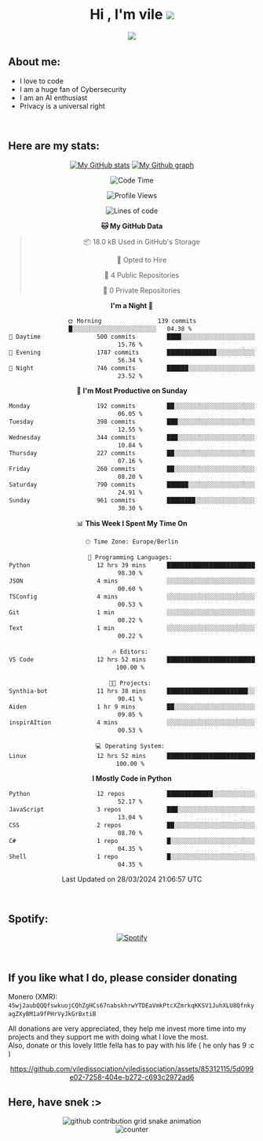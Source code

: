 <h1 align="center">Hi , I'm vile <img src="https://media.giphy.com/media/hvRJCLFzcasrR4ia7z/giphy.gif" width="35"></h1>
<p align="center">
  <a href="https://github.com/viledissociation"><img src="https://readme-typing-svg.demolab.com?font=Roboto+Mono&weight=300&size=28&duration=4000&pause=100&color=C109F7&center=true&vCenter=true&width=580&height=127&lines=I'm+a+programmer;I'm+an+AI+enthusiast;I'm+a+big+fan+of+Neural+Networks;I'm+interested+in+Computer+Science;I+love+Cybersecurity;By+the+way+I+use+Arch+%F0%9F%92%80"></a>
</p>

## About me:

- I love to code
- I am a huge fan of Cybersecurity
- I am an AI enthusiast
- Privacy is a universal right

<br>

## Here are my stats:

<div align="center">
    
 [![My GitHub stats](https://github-readme-stats.vercel.app/api?username=vilev0&count_private=true&show_icons=true&theme=radical)](https://github.com/vilev0)
 [![My Github graph](http://github-profile-summary-cards.vercel.app/api/cards/profile-details?username=vilev0&theme=radical)](https://github.com/vilev0)

<!--START_SECTION:waka-->
![Code Time](http://img.shields.io/badge/Code%20Time-264%20hrs%2036%20mins-blue)

![Profile Views](http://img.shields.io/badge/Profile%20Views-7-blue)

![Lines of code](https://img.shields.io/badge/From%20Hello%20World%20I%27ve%20Written-197.6%20thousand%20lines%20of%20code-blue)

**🐱 My GitHub Data** 

> 📦 18.0 kB Used in GitHub's Storage 
 > 
> 💼 Opted to Hire
 > 
> 📜 4 Public Repositories 
 > 
> 🔑 0 Private Repositories 
 > 
**I'm a Night 🦉** 

```text
🌞 Morning                139 commits         █░░░░░░░░░░░░░░░░░░░░░░░░   04.38 % 
🌆 Daytime                500 commits         ████░░░░░░░░░░░░░░░░░░░░░   15.76 % 
🌃 Evening                1787 commits        ██████████████░░░░░░░░░░░   56.34 % 
🌙 Night                  746 commits         ██████░░░░░░░░░░░░░░░░░░░   23.52 % 
```
📅 **I'm Most Productive on Sunday** 

```text
Monday                   192 commits         ██░░░░░░░░░░░░░░░░░░░░░░░   06.05 % 
Tuesday                  398 commits         ███░░░░░░░░░░░░░░░░░░░░░░   12.55 % 
Wednesday                344 commits         ███░░░░░░░░░░░░░░░░░░░░░░   10.84 % 
Thursday                 227 commits         ██░░░░░░░░░░░░░░░░░░░░░░░   07.16 % 
Friday                   260 commits         ██░░░░░░░░░░░░░░░░░░░░░░░   08.20 % 
Saturday                 790 commits         ██████░░░░░░░░░░░░░░░░░░░   24.91 % 
Sunday                   961 commits         ████████░░░░░░░░░░░░░░░░░   30.30 % 
```


📊 **This Week I Spent My Time On** 

```text
🕑︎ Time Zone: Europe/Berlin

💬 Programming Languages: 
Python                   12 hrs 39 mins      █████████████████████████   98.30 % 
JSON                     4 mins              ░░░░░░░░░░░░░░░░░░░░░░░░░   00.60 % 
TSConfig                 4 mins              ░░░░░░░░░░░░░░░░░░░░░░░░░   00.53 % 
Git                      1 min               ░░░░░░░░░░░░░░░░░░░░░░░░░   00.22 % 
Text                     1 min               ░░░░░░░░░░░░░░░░░░░░░░░░░   00.22 % 

🔥 Editors: 
VS Code                  12 hrs 52 mins      █████████████████████████   100.00 % 

🐱‍💻 Projects: 
Synthia-bot              11 hrs 38 mins      ███████████████████████░░   90.41 % 
Aiden                    1 hr 9 mins         ██░░░░░░░░░░░░░░░░░░░░░░░   09.05 % 
inspirAItion             4 mins              ░░░░░░░░░░░░░░░░░░░░░░░░░   00.53 % 

💻 Operating System: 
Linux                    12 hrs 52 mins      █████████████████████████   100.00 % 
```

**I Mostly Code in Python** 

```text
Python                   12 repos            █████████████░░░░░░░░░░░░   52.17 % 
JavaScript               3 repos             ███░░░░░░░░░░░░░░░░░░░░░░   13.04 % 
CSS                      2 repos             ██░░░░░░░░░░░░░░░░░░░░░░░   08.70 % 
C#                       1 repo              █░░░░░░░░░░░░░░░░░░░░░░░░   04.35 % 
Shell                    1 repo              █░░░░░░░░░░░░░░░░░░░░░░░░   04.35 % 
```




 Last Updated on 28/03/2024 21:06:57 UTC
<!--END_SECTION:waka-->
</div>
<br>

## Spotify:

<div align="center">

[![Spotify](https://whois-hoeless.vercel.app/api/spotify?background_color=0d1117&border_color=090d13)](https://open.spotify.com/user/heanchenhorst)
</div>

<br>

## If you like what I do, please consider donating

Monero (XMR): ```45wj2aubQQQfswkuojCQhZgHCs67nabskhrwYTDEaVmkPtcXZmrkqKKSV1JuhXLU8QfnkyagZXyBM1a9fPHrVyJkGrBxtiB```

All donations are very appreciated, they help me invest more time into my projects and they support me with doing what I love the most.  
Also, donate or this lovely little fella has to pay with his life (  he only has 9 :c  )

<div align="center">


https://github.com/viledissociation/viledissociation/assets/85312115/5d099e02-7258-404e-b272-c693c2972ad6


</div>

## Here, have snek :>
<div align="center">
<picture>
  <source media="(prefers-color-scheme: dark)" srcset="https://raw.githubusercontent.com/vilev0/vilev0/output/github-contribution-grid-snake-dark.svg">
  <source media="(prefers-color-scheme: light)" srcset="https://raw.githubusercontent.com/vilev0/vilev0/output/github-contribution-grid-snake.svg">
  <img alt="github contribution grid snake animation" src="https://raw.githubusercontent.com/vilev0/vilev0/output/github-contribution-grid-snake.svg">
</div>

<div align="center">
  <img src="https://moe-counter.glitch.me/get/@hoeless_count?theme=rule34" alt="counter" />
</div>
